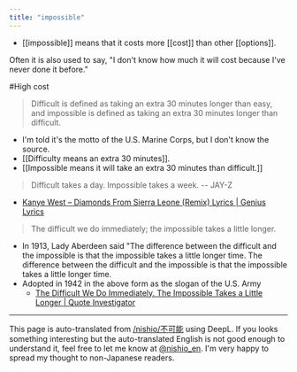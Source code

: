 ```yaml
---
title: "impossible"
---
```


- [[impossible]] means that it costs more [[cost]] than other [[options]].

Often it is also used to say, "I don't know how much it will cost because I've never done it before."

#High cost

> Difficult is defined as taking an extra 30 minutes longer than easy, and impossible is defined as taking an extra 30 minutes longer than difficult.
- I'm told it's the motto of the U.S. Marine Corps, but I don't know the source.
- [[Difficulty means an extra 30 minutes]].
- [[Impossible means it will take an extra 30 minutes than difficult.]]

> Difficult takes a day. Impossible takes a week. -- JAY-Z
- [Kanye West – Diamonds From Sierra Leone (Remix) Lyrics | Genius Lyrics](https://genius.com/Kanye-west-diamonds-from-sierra-leone-remix-lyrics)

> The difficult we do immediately; the impossible takes a little longer.
- In 1913, Lady Aberdeen said "The difference between the difficult and the impossible is that the impossible takes a little longer time. The difference between the difficult and the impossible is that the impossible takes a little longer time.
- Adopted in 1942 in the above form as the slogan of the U.S. Army
    - [The Difficult We Do Immediately. The Impossible Takes a Little Longer | Quote Investigator](https://quoteinvestigator.com/2015/06/10/impossible-longer/)
---
This page is auto-translated from [/nishio/不可能](https://scrapbox.io/nishio/不可能) using DeepL. If you looks something interesting but the auto-translated English is not good enough to understand it, feel free to let me know at [@nishio_en](https://twitter.com/nishio_en). I'm very happy to spread my thought to non-Japanese readers.